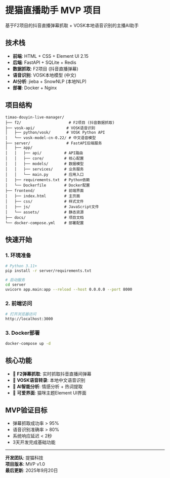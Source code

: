# 提猫直播助手 MVP 项目

基于F2项目的抖音直播弹幕抓取 + VOSK本地语音识别的主播AI助手

## 技术栈

- **前端**: HTML + CSS + Element UI 2.15
- **后端**: FastAPI + SQLite + Redis
- **数据抓取**: F2项目 (抖音直播弹幕)
- **语音识别**: VOSK本地模型 (中文)
- **AI分析**: jieba + SnowNLP (本地NLP)
- **部署**: Docker + Nginx

## 项目结构

```
timao-douyin-live-manager/
├── f2/                     # F2项目 (抖音数据抓取)
├── vosk-api/              # VOSK语音识别
│   ├── python/vosk/       # VOSK Python API
│   └── vosk-model-cn-0.22/ # 中文语音模型
├── server/                # FastAPI后端服务
│   ├── app/
│   │   ├── api/          # API路由
│   │   ├── core/         # 核心配置
│   │   ├── models/       # 数据模型
│   │   ├── services/     # 业务服务
│   │   └── main.py       # 应用入口
│   ├── requirements.txt  # Python依赖
│   └── Dockerfile        # Docker配置
├── frontend/             # 前端界面
│   ├── index.html        # 主页面
│   ├── css/              # 样式文件
│   ├── js/               # JavaScript文件
│   └── assets/           # 静态资源
├── docs/                 # 项目文档
└── docker-compose.yml    # 部署配置
```

## 快速开始

### 1. 环境准备
```bash
# Python 3.11+
pip install -r server/requirements.txt

# 启动服务
cd server
uvicorn app.main:app --reload --host 0.0.0.0 --port 8000
```

### 2. 前端访问
```bash
# 打开浏览器访问
http://localhost:3000
```

### 3. Docker部署
```bash
docker-compose up -d
```

## 核心功能

- 🎯 **F2弹幕抓取**: 实时抓取抖音直播间弹幕
- 🎤 **VOSK语音转录**: 本地中文语音识别
- 🧠 **AI智能分析**: 情感分析 + 热词提取
- 🎨 **可爱界面**: 猫咪主题Element UI界面

## MVP验证目标

- 弹幕抓取成功率 > 95%
- 语音识别准确率 > 80%
- 系统响应延迟 < 2秒
- 3天开发完成基础功能

---

**开发团队**: 提猫科技  
**项目版本**: MVP v1.0  
**最后更新**: 2025年9月20日